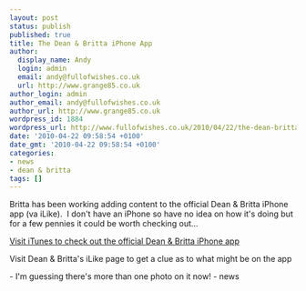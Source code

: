 ```yaml
---
layout: post
status: publish
published: true
title: The Dean & Britta iPhone App
author:
  display_name: Andy
  login: admin
  email: andy@fullofwishes.co.uk
  url: http://www.grange85.co.uk
author_login: admin
author_email: andy@fullofwishes.co.uk
author_url: http://www.grange85.co.uk
wordpress_id: 1884
wordpress_url: http://www.fullofwishes.co.uk/2010/04/22/the-dean-britta-iphone-app/
date: '2010-04-22 09:58:54 +0100'
date_gmt: '2010-04-22 09:58:54 +0100'
categories:
- news
- dean & britta
tags: []
---
```

<div>Britta has been working adding content to the official Dean &amp; Britta iPhone app (va iLike).  I don&#39;t have an iPhone so have no idea on how it&#39;s doing but for a few pennies it could be worth checking out...
<p /> <a href="http://itunes.apple.com/app/dean-britta-official-app/id318593334?mt=8">Visit iTunes to check out the official Dean &amp; Britta iPhone app</a>
<p /><span class="removed_link" title="http://www.ilike.com/artist/Dean+%2526+Britta">Visit Dean &amp; Britta&#39;s iLike page</span> to get a clue as to what might be on the app
<p />  - I&#39;m guessing there&#39;s more than one photo on it now!
- news
</p></div>
